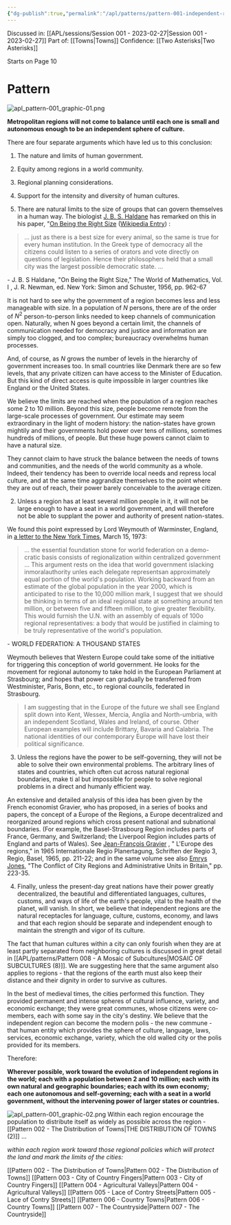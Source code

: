 ```yaml
---
{"dg-publish":true,"permalink":"/apl/patterns/pattern-001-independent-regions/"}
---
```



Discussed in: [[APL/sessions/Session 001 - 2023-02-27\|Session 001 - 2023-02-27]]
Part of: [[Towns\|Towns]]
Confidence: [[Two Asterisks\|Two Asterisks]]

Starts on Page 10

# Pattern

![apl_pattern-001_graphic-01.png](/img/user/assets/apl_pattern-001_graphic-01.png)

**Metropolitan regions will not come to balance until each one is small and autonomous enough to be an independent sphere of culture.**

There are four separate arguments which have led us to this conclusion:

1. The nature and limits of human government.
2. Equity among regions in a world community. 
3. Regional planning considerations. 
4. Support for the intensity and diversity of human cultures.

1. There are natural limits to the size of groups that can govern themselves in a human way. The biologist [J. B. S. Haldane](https://en.wikipedia.org/wiki/J._B._S._Haldane) has remarked on this in his paper, "[On Being the Right Size](https://web.archive.org/web/20110822151104/http://irl.cs.ucla.edu/papers/right-size.html) ([Wikipedia Entry](https://web.archive.org/web/20110822151104/http://irl.cs.ucla.edu/papers/right-size.html)) :

>  ... just as there is a best size for every animal, so the same is true for every human institution. In the Greek type of democracy all the citizens could listen to a series of orators and vote directly on questions of legislation. Hence their philosophers held that a small city was the largest possible democratic state. ... 

\- J. B. S Haldane, "On Being the Right Size," The World of Mathematics, Vol. I , J. R. Newman, ed. New York: Simon and Schuster, 1956, pp. 962-67

It is not hard to see why the government of a region becomes less and less manageable with size. In a population of $N$ persons, there are of the order of $N^2$ person-to-person links needed to keep channels of communication open. Naturally, when N goes beyond a certain limit, the channels of communication needed for democracy and justice and information are simply too clogged, and too complex; bureaucracy overwhelms human processes.

And, of course, as $N$ grows the number of levels in the hierarchy of government increases too. In small countries like Denmark there are so few levels, that any private citizen can have access to the Minister of Education. But this kind of direct access is quite impossible in larger countries like England or the United States.

We believe the limits are reached when the population of a region reaches some 2 to 10 million. Beyond this size, people become remote from the large-scale processes of government. Our estimate may seem extraordinary in the light of modern history: the nation-states have grown mightily and their governments hold power over tens of millions, sometimes hundreds of millions, of people. But these huge powers cannot claim to have a natural size.

They cannot claim to have struck the balance between the needs of towns and communities, and the needs of the world community as a whole. Indeed, their tendency has been to override local needs and repress local culture, and at the same time aggrandize themselves to the point where they are out of reach, their power barely conceivable to the average citizen.

2. Unless a region has at least several million people in it, it will not be large enough to have a seat in a world government, and will therefore not be able to supplant the power and authority of present nation-states.

We found this point expressed by Lord Weymouth of Warminster, England, in [a letter to the New York Times](https://www.nytimes.com/1973/03/15/archives/letters-to-the-editor-us-science-a-light-is-being-dimmed-to-unjam.html), March 15, 1973:

> ... the essential foundation stone for world federation on a demo- cratic basis consists of regionalization within centralized government ... This argument rests on the idea that world government islacking inmoralauthority unles each delegate representsan approximately equal portion of the world's population. Working backward from an estimate of the global population in the year 2000, which is anticipated to rise to the 10,000 million mark, I suggest that we should be thinking in terms of an ideal regional state at something around ten million, or between five and fifteen million, to give greater flexibility. This would furnish the U.N. with an assembly of equals of 100o regional representatives: a body that would be justified in claiming to be truly representative of the world's population.

\- WORLD FEDERATION: A THOUSAND STATES

Weymouth believes that Western Europe could take some of the initiative for triggering this conception of world government. He looks for the movement for regional autonomy to take hold in the European Parliament at Strasbourg; and hopes that power can gradually be transferred from Westminister, Paris, Bonn, etc., to regional councils, federated in Strasbourg.

> I am suggesting that in the Europe of the future we shall see England split down into Kent, Wessex, Mercia, Anglia and North-umbria, with an independent Scotland, Wales and Ireland, of course. Other European examples will include Brittany, Bavaria and Calabria. The national identities of our contemporary Europe will have lost their political significance.

 3. Unless the regions have the power to be self-governing, they will not be able to solve their own environmental problems. The arbitrary lines of states and countries, which often cut across natural regional boundaries, make ti al but impossible for people to solve regional problems in a direct and humanly efficient way.

An extensive and detailed analysis of this idea has been given by the French economist Gravier, who has proposed, in a series of books and papers, the concept of a Europe of the Regions, a Europe decentralized and reorganized around regions which cross present national and subnational boundaries. (For example, the Basel-Strasbourg Region includes parts of France, Germany, and Switzerland; the Liverpool Region includes parts of England and parts of Wales). See [Jean-François Gravier](https://en.wikipedia.org/wiki/Jean-Fran%C3%A7ois_Gravier) , " L'Europe des regions," in 1965 Internationale Regio Planertagung, Schriften der Regio 3, Regio, Basel, 1965, pp. 211-22; and in the same volume see also [Emrys Jones](https://en.wikipedia.org/wiki/Emrys_Jones_(geographer)), "The Conflict of City Regions and Administrative Units in Britain," pp. 223-35.

4. Finally, unless the present-day great nations have their power greatly decentralized, the beautiful and differentiated languages, cultures, customs, and ways of life of the earth's people, vital to the health of the planet, will vanish. In short, we believe that independent regions are the natural receptacles for language, culture, customs, economy, and laws and that each region should be separate and independent enough to maintain the strength and vigor of its culture.

The fact that human cultures within a city can only fourish when they are at least partly separated from neighboring cultures is discussed in great detail in [[APL/patterns/Pattern 008 - A Mosaic of Subcultures\|MOSAIC OF SUBCULTURES (8)]]. We are suggesting here that the same argument also applies to regions - that the regions of the earth must also keep their distance and their dignity in order to survive as cultures.

In the best of medieval times, the cities performed this function. They provided permanent and intense spheres of cultural influence, variety, and economic exchange; they were great communes, whose citizens were co-members, each with some say in the city's destiny. We believe that the independent region can become the modern polis - the new commune - that human entity which provides the sphere of culture, language, laws, services, economic exchange, variety, which the old walled city or the polis provided for its members.

Therefore:

**Wherever possible, work toward the evolution of independent regions in the world; each with a population between 2 and 10 million; each with its own natural and geographic boundaries; each with its own economy; each one autonomous and self-governing; each with a seat in a world government, without the intervening power of larger states or countries.**

![apl_pattern-001_graphic-02.png](/img/user/assets/apl_pattern-001_graphic-02.png)
Within each region encourage the population to distribute itself as widely as possible across the region - [[Pattern 002 - The Distribution of Towns\|THE DISTRIBUTION OF TOWNS (2)]] ...

*within each region work toward those regional policies which will protect the land and mark the limits of the cities:*

[[Pattern 002 - The Distribution of Towns\|Pattern 002 - The Distribution of Towns]]
[[Pattern 003 - City of Country Fingers\|Pattern 003 - City of Country Fingers]]
[[Pattern 004 - Agricultural Valleys\|Pattern 004 - Agricultural Valleys]]
[[Pattern 005 - Lace of Contry Streets\|Pattern 005 - Lace of Contry Streets]]
[[Pattern 006 - Country Towns\|Pattern 006 - Country Towns]]
[[Pattern 007 - The Countryside\|Pattern 007 - The Countryside]]
